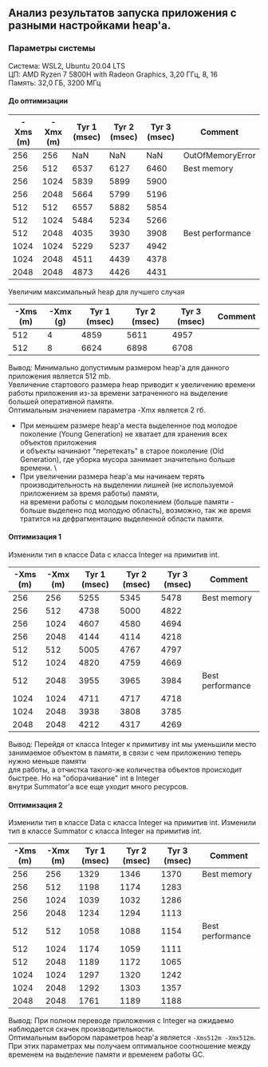 ## Анализ результатов запуска приложения с разными настройками heap'a. 

### Параметры системы
Система: WSL2, Ubuntu 20.04 LTS \
ЦП: AMD Ryzen 7 5800H with Radeon Graphics, 3,20 ГГц, 8, 16 \
Память: 32,0 ГБ, 3200 МГц

#### До оптимизации

| -Xms (m) | -Xmx (m) | Tyr 1 (msec) | Tyr 2 (msec) | Tyr 3 (msec) | Comment          |
|----------|----------|--------------|--------------|--------------|------------------|
| 256      | 256      | NaN          | NaN          | NaN          | OutOfMemoryError |
| 256      | 512      | 6537         | 6127         | 6460         | Best memory      |
| 256      | 1024     | 5839         | 5899         | 5900         |                  |
| 256      | 2048     | 5664         | 5799         | 5196         |                  |
| 512      | 512      | 6557         | 5882         | 5854         |                  |
| 512      | 1024     | 5484         | 5234         | 5266         |                  |
| 512      | 2048     | 4035         | 3930         | 3908         | Best performance |
| 1024     | 1024     | 5229         | 5237         | 4942         |                  |
| 1024     | 2048     | 4511         | 4439         | 4378         |                  |
| 2048     | 2048     | 4873         | 4426         | 4431         |                  |

Увеличим максимальный heap для лучшего случая

| -Xms (m) | -Xmx (g) | Tyr 1 (msec) | Tyr 2 (msec) | Tyr 3 (msec) | Comment |
|----------|----------|--------------|--------------|--------------|---------|
| 512      | 4        | 4859         | 5611         | 4957         |         |
| 512      | 8        | 6624         | 6898         | 6708         |         |

Вывод: Минимально допустимым размером heap'а для данного приложения является 512 mb. \
Увеличение стартового размера heap приводит к увеличению времени работы приложения из-за времени затраченного на выделение большей оперативной памяти. \
Оптимальным значением параметра -Xmx является 2 гб.
- При меньшем размере heap'а места выделенное под молодое поколение (Young Generation) не хватает для хранения всех объектов приложения \
и объекты начинают "перетекать" в старое поколение (Old Generation), где уборка мусора занимает значительно больше времени. \
- При увеличении размера heap'а мы начинаем терять производительность на выделении лишней (не используемой приложением за время работы) памяти, \
на времени работы с молодым поколением (больше памяти - больше выделено под молодую область), возможно, так же время тратится на дефрагментацию выделенной области памяти.

#### Оптимизация 1
Изменили тип в классе Data с класса Integer на примитив int.

| -Xms (m) | -Xmx (m) | Tyr 1 (msec) | Tyr 2 (msec) | Tyr 3 (msec) | Comment          |
|----------|----------|--------------|--------------|--------------|------------------|
| 256      | 256      | 5255         | 5345         | 5478         | Best memory      |
| 256      | 512      | 4738         | 5000         | 4822         |                  |
| 256      | 1024     | 4607         | 4580         | 4694         |                  |
| 256      | 2048     | 4144         | 4114         | 4218         |                  |
| 512      | 512      | 5005         | 4767         | 4797         |                  |
| 512      | 1024     | 4820         | 4759         | 4669         |                  |
| 512      | 2048     | 3955         | 3965         | 3984         | Best performance |
| 1024     | 1024     | 4711         | 4717         | 4718         |                  |
| 1024     | 2048     | 3938         | 3808         | 3785         |                  |
| 2048     | 2048     | 4212         | 4317         | 4269         |                  |

Вывод: Перейдя от класса Integer к примитиву int мы уменьшили место занимаемое объектом в памяти, в связи с чем приложению теперь нужно меньше памяти \
для работы, а отчистка такого-же количества объектов происходит быстрее. Но на "оборачивание" int в Integer \
внутри Summator'а все еще уходит много ресурсов.

#### Оптимизация 2
Изменили тип в классе Data с класса Integer на примитив int.
Изменили тип в классе Summator с класса Integer на примитив int.

| -Xms (m) | -Xmx (m) | Tyr 1 (msec) | Tyr 2 (msec) | Tyr 3 (msec) | Comment          |
|----------|----------|--------------|--------------|--------------|------------------|
| 256      | 256      | 1329         | 1346         | 1370         | Best memory      |
| 256      | 512      | 1198         | 1174         | 1283         |                  |
| 256      | 1024     | 1039         | 1032         | 1286         |                  |
| 256      | 2048     | 1234         | 1294         | 1113         |                  |
| 512      | 512      | 1058         | 1088         | 1154         | Best performance |
| 512      | 1024     | 1174         | 1059         | 1111         |                  |
| 512      | 2048     | 1189         | 1172         | 1065         |                  |
| 1024     | 1024     | 1297         | 1320         | 1242         |                  |
| 1024     | 2048     | 1292         | 1303         | 1357         |                  |
| 2048     | 2048     | 1761         | 1189         | 1188         |                  |

Вывод: При полном переводе приложения с Integer на ожидаемо наблюдается скачек производительности. \
Оптимальным выбором параметров heap'а является ```-Xms512m -Xmx512m```. \
При этих параметрах мы получаем оптимальное соотношение между временем на выделение памяти и временем работы GC.